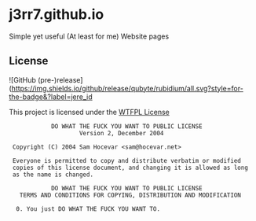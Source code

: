 # j3rr7.github.io

Simple yet useful (At least for me) Website pages



## License
![GitHub (pre-)release](https://img.shields.io/github/release/qubyte/rubidium/all.svg?style=for-the-badge&?label=jere_id



This project is licensed under the [WTFPL License](http://www.wtfpl.net/txt/copying/) 

```
            DO WHAT THE FUCK YOU WANT TO PUBLIC LICENSE
                    Version 2, December 2004

 Copyright (C) 2004 Sam Hocevar <sam@hocevar.net>

 Everyone is permitted to copy and distribute verbatim or modified
 copies of this license document, and changing it is allowed as long
 as the name is changed.

            DO WHAT THE FUCK YOU WANT TO PUBLIC LICENSE
   TERMS AND CONDITIONS FOR COPYING, DISTRIBUTION AND MODIFICATION

  0. You just DO WHAT THE FUCK YOU WANT TO.
 ```
